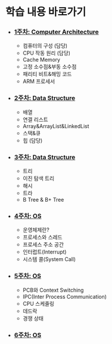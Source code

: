 # 학습 내용 바로가기

- ### [1주차: Computer Architecture](week1/목차.md)

  - 컴퓨터의 구성 (담당)
  - CPU 작동 원리 (담당)
  - Cache Memory
  - 고정 소수점&부동 소수점
  - 패리티 비트&해밍 코드
  - ARM 프로세서

- ### [2주차: Data Structure](week2/목차.md)

  - 배열
  - 연결 리스트
  - Array&ArrayList&LinkedList
  - 스택&큐
  - 힙 (담당)

- ### [3주차: Data Structure](week3/목차.md)

  - 트리
  - 이진 탐색 트리
  - 해시
  - 트라
  - B Tree & B+ Tree

- ### [4주차: OS](week4/목차.md)

  - 운영체제란?
  - 프로세스와 스레드
  - 프로세스 주소 공간
  - 인터럽트(Interrupt)
  - 시스템 콜(System Call)

- ### [5주차: OS](week5/목차.md)
  - PCB와 Context Switching
  - IPC(Inter Process Communication)
  - CPU 스케줄링
  - 데드락
  - 경쟁 상태

- ### [6주차: OS](week6/목차.md)